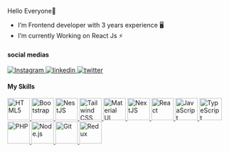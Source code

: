 Hello Everyone👋

* I’m Frontend developer with 3 years experience 🖥️
* I’m currently Working on React Js ⚡

#### social medias
<a href="https://www.instagram.com/nargessmk/">
    <img alt="Instagram" src="https://img.shields.io/badge/Instagram-%23fa204a.svg?style=for-the-badge&logo=Instagram&logoColor=white" />
</a>
<a href="https://www.linkedin.com/in/nargessmk/">
    <img alt="linkedin" src="https://img.shields.io/badge/linkedin-01246b?style=for-the-badge&logo=linkedin&logoColor=white" />
</a>
<a href="https://twitter.com/nargessmk">
    <img alt="twitter" src="https://img.shields.io/badge/twitter-0384ad?style=for-the-badge&logo=twitter&logoColor=white" />
</a>


#### My Skills
    
<a href="https://en.wikipedia.org/wiki/HTML5" rel="nofollow">
  <img src="https://camo.githubusercontent.com/0059f6336ebc9e59d21f380eb9fd024a6b06240c7bfb48415b897ab83996c209/68747470733a2f2f70726f66696c696e61746f722e7269736861762e6465762f736b696c6c732d6173736574732f68746d6c352d6f726967696e616c2d776f72646d61726b2e737667" alt="HTML5" height="50" data-canonical-src="https://profilinator.rishav.dev/skills-assets/html5-original-wordmark.svg" style="display: inline-block; max-width: 100%;">
</a><a href="https://getbootstrap.com/docs/3.4/javascript/" rel="nofollow">
  <img src="https://camo.githubusercontent.com/fa13b2986e2936c2ec9b80bc1d5411137af974a1e197d2229cad0f255638be81/68747470733a2f2f70726f66696c696e61746f722e7269736861762e6465762f736b696c6c732d6173736574732f626f6f7473747261702d706c61696e2e737667" alt="Bootstrap" height="50" data-canonical-src="https://profilinator.rishav.dev/skills-assets/bootstrap-plain.svg" style="display: inline-block; max-width: 100%;">
</a><a href="https://nestjs.com/" rel="nofollow">
  <img src="https://camo.githubusercontent.com/6500634ed12203286afb16185e2a6809a18e8a30b4e62df03043d66dc17a236a/68747470733a2f2f70726f66696c696e61746f722e7269736861762e6465762f736b696c6c732d6173736574732f6e6573746a732e737667" alt="NestJS" height="50" data-canonical-src="https://profilinator.rishav.dev/skills-assets/nestjs.svg" style="display: inline-block; max-width: 100%;">
</a><a href="https://www.tailwindcss.com/" rel="nofollow">
  <img src="https://camo.githubusercontent.com/1059bd92554df76ec3c9591c76683d9744780d54197430955ce933d9c7e490b2/68747470733a2f2f70726f66696c696e61746f722e7269736861762e6465762f736b696c6c732d6173736574732f7461696c77696e646373732e737667" alt="Tailwind CSS" height="50" data-canonical-src="https://profilinator.rishav.dev/skills-assets/tailwindcss.svg" style="display: inline-block; max-width: 100%;">
</a><a href="https://mui.com/" rel="nofollow">
  <img src="https://camo.githubusercontent.com/7b1172cc680544495064d1c4c1ea7ddaa931d1529dbb2526fc858f57332c8a9b/68747470733a2f2f70726f66696c696e61746f722e7269736861762e6465762f736b696c6c732d6173736574732f6d75692e706e67" alt="Material UI" height="50" data-canonical-src="https://profilinator.rishav.dev/skills-assets/mui.png" style="display: inline-block; max-width: 100%;">
</a><a href="https://nextjs.org/" rel="nofollow">
  <img src="https://camo.githubusercontent.com/839e314be35bbb7fec490435527a307f8d3cd78d3b39835f7510e0ae78e07935/68747470733a2f2f70726f66696c696e61746f722e7269736861762e6465762f736b696c6c732d6173736574732f6e6578746a732e706e67" alt="NextJS" height="50" data-canonical-src="https://profilinator.rishav.dev/skills-assets/nextjs.png" style="display: inline-block; max-width: 100%;">
</a><a href="https://reactjs.org/" rel="nofollow">
  <img src="https://camo.githubusercontent.com/91b30ff3d7d15143c1dbba499a8ad310bd829fbd45f65cacaeea175fac5d85aa/68747470733a2f2f70726f66696c696e61746f722e7269736861762e6465762f736b696c6c732d6173736574732f72656163742d6f726967696e616c2d776f72646d61726b2e737667" alt="React" height="50" data-canonical-src="https://profilinator.rishav.dev/skills-assets/react-original-wordmark.svg" style="display: inline-block; max-width: 100%;">
</a><a href="https://www.javascript.com/" rel="nofollow">
  <img src="https://camo.githubusercontent.com/f85cece6899de7bec4dee626087a385376717cedf457d6af7d93349012447e19/68747470733a2f2f70726f66696c696e61746f722e7269736861762e6465762f736b696c6c732d6173736574732f6a6176617363726970742d6f726967696e616c2e737667" alt="JavaScript" height="50" data-canonical-src="https://profilinator.rishav.dev/skills-assets/javascript-original.svg" style="display: inline-block; max-width: 100%;">
</a><a href="https://www.typescriptlang.org/" rel="nofollow">
  <img src="https://camo.githubusercontent.com/458c0d3ebe5ab840c6fc3e7f5e9abb5ca9252cf5624d25d21fad3c635a18ecb8/68747470733a2f2f70726f66696c696e61746f722e7269736861762e6465762f736b696c6c732d6173736574732f747970657363726970742d6f726967696e616c2e737667" alt="TypeScript" height="50" data-canonical-src="https://profilinator.rishav.dev/skills-assets/typescript-original.svg" style="display: inline-block; max-width: 100%;">
</a><a href="https://www.php.net/" rel="nofollow">
  <img src="https://camo.githubusercontent.com/364d63181a1b5438c1bfb88abd22d41141416d709cbe31d731a753bec26a270a/68747470733a2f2f70726f66696c696e61746f722e7269736861762e6465762f736b696c6c732d6173736574732f7068702d6f726967696e616c2e737667" alt="PHP" height="50" data-canonical-src="https://profilinator.rishav.dev/skills-assets/php-original.svg" style="display: inline-block; max-width: 100%;">
</a><a href="https://nodejs.org/" rel="nofollow">
  <img src="https://camo.githubusercontent.com/d92fd3c5f5b77a42142d21a12bfdf684ef262103f0ef0d368399ad9360c5f719/68747470733a2f2f70726f66696c696e61746f722e7269736861762e6465762f736b696c6c732d6173736574732f6e6f64656a732d6f726967696e616c2d776f72646d61726b2e737667" alt="Node.js" height="50" data-canonical-src="https://profilinator.rishav.dev/skills-assets/nodejs-original-wordmark.svg" style="display: inline-block; max-width: 100%;">
</a><a href="https://github.com/">
  <img src="https://camo.githubusercontent.com/2e08f7b335138539ecb7973e69f9d4f1437502e3bf8887c02e9de8885d4b26b9/68747470733a2f2f70726f66696c696e61746f722e7269736861762e6465762f736b696c6c732d6173736574732f6769742d73636d2d69636f6e2e737667" alt="Git" height="50" data-canonical-src="https://profilinator.rishav.dev/skills-assets/git-scm-icon.svg" style="display: inline-block; max-width: 100%;">
</a><a href="https://redux.js.org/" rel="nofollow">
  <img src="https://camo.githubusercontent.com/b35433d2c366ade88837d9c0772e562cae47effd8aac93e59b7e0d0e97377fd4/68747470733a2f2f70726f66696c696e61746f722e7269736861762e6465762f736b696c6c732d6173736574732f72656475782d6f726967696e616c2e737667" alt="Redux" height="50" data-canonical-src="https://profilinator.rishav.dev/skills-assets/redux-original.svg" style="display: inline-block; max-width: 100%;">
</a>

